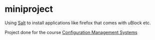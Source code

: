 # miniproject
Using [Salt](https://saltproject.io/) to install applications like firefox that comes with uBlock etc. 

Project done for the course  [Configuration Management Systems](https://terokarvinen.com/2022/palvelinten-hallinta-2022p2/?from=MoodleNews)
